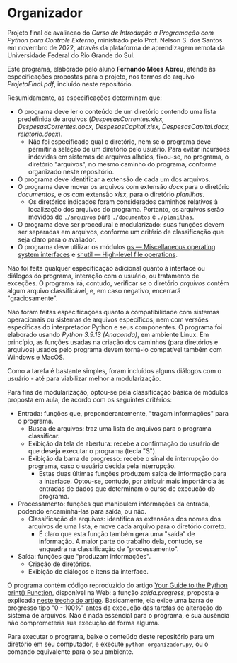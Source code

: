 # Organizador
Projeto final de avaliacao do *Curso de Introdução a Programação com Python para Controle Externo*, ministrado pelo Prof. Nelson S. dos Santos em novembro de 2022, através da plataforma de aprendizagem remota da Universidade Federal do Rio Grande do Sul.

Este programa, elaborado pelo aluno **Fernando Mees Abreu**, atende às especificações propostas para o projeto, nos termos do arquivo *ProjetoFinal.pdf*, incluído neste repositório.

Resumidamente, as especificações determinam que:
- O programa deve ler o conteúdo de um diretório contendo uma lista predefinida de arquivos (*DespesasCorrentes.xlsx, DespesasCorrentes.docx, DespesasCapital.xlsx, DespesasCapital.docx, relatorio.docx*).
  - Não foi especificado qual o diretório, nem se o programa deve permitir a seleção de um diretório pelo usuário. Para evitar incursões indevidas em sistemas de arquivos alheios, fixou-se, no programa, o diretório "arquivos", no mesmo caminho do programa, conforme organizado neste repositório.
- O programa deve identificar a extensão de cada um dos arquivos.
- O programa deve mover os arquivos com extensão *docx* para o diretório *documentos*, e os com extensão *xlsx*, para o diretório *planilhas*.
  - Os diretórios indicados foram considerados caminhos relativos à localização dos arquivos do programa. Portanto, os arquivos serão movidos de `./arquivos` para `./documentos` e `./planilhas`.
- O programa deve ser procedural e modularizado: suas funções devem ser separadas em arquivos, conforme um critério de classificação que seja claro para o avaliador.
- O programa deve utilizar os módulos [os — Miscellaneous operating system interfaces](https://docs.python.org/3/library/os.html) e [shutil — High-level file operations](https://docs.python.org/3/library/shutil.html).

Não foi feita qualquer especificação adicional quanto à interface ou diálogos do programa, interação com o usuário, ou tratamento de exceções. O programa irá, contudo, verificar se o diretório *arquivos* contém algum arquivo classificável, e, em caso negativo, encerrará "graciosamente".

Não foram feitas especificações quanto à compatibilidade com sistemas operacionais ou sistemas de arquivos específicos, nem com versões específicas do interpretador Python e seus componentes. O programa foi elaborado usando *Python 3.9.13 (Anaconda)*, em ambiente Linux. Em princípio, as funções usadas na criação dos caminhos (para diretórios e arquivos) usados pelo programa devem torná-lo compatível também com Windows e MacOS.

Como a tarefa é bastante simples, foram incluídos alguns diálogos com o usuário - até para viabilizar melhor a modularização.

Para fins de modularização, optou-se pela classificação básica de módulos proposta em aula, de acordo com os seguintes critérios:
- Entrada: funções que, preponderantemente, "tragam informações" para o programa.
  - Busca de arquivos: traz uma lista de arquivos para o programa classificar.
  - Exibição da tela de abertura: recebe a confirmação do usuário de que deseja executar o programa (tecla "S").
  - Exibição da barra de progresso: recebe o sinal de interrupção do programa, caso o usuário decida pela interrupção.
    - Estas duas últimas funções produzem saída de informação para a interface. Optou-se, contudo, por atribuir mais importância às entradas de dados que determinam o curso de execução do programa.
- Processamento: funções que manipulem informações da entrada, podendo encaminhá-las para saída, ou não.
  - Classificação de arquivos: identifica as extensões dos nomes dos arquivos de uma lista, e move cada arquivo para o diretório correto.
    - É claro que esta função também gera uma "saída" de informação. A maior parte do trabalho dela, contudo, se enquadra na classificação de "processamento".
- Saída: funções que "produzam informações".
  - Criação de diretórios.
  - Exibição de diálogos e itens da interface.

O programa contém código reproduzido do artigo [Your Guide to the Python print() Function](https://realpython.com/python-print), disponível na Web: a função *saida.progress*, proposta e explicada [neste trecho do artigo](https://realpython.com/python-print/#living-it-up-with-cool-animations). Basicamente, ela exibe uma barra de progresso tipo "0 - 100%" antes da execução das tarefas de alteração do sistema de arquivos. Não é nada essencial para o programa, e sua ausência não comprometeria sua execução de forma alguma.

Para executar o programa, baixe o conteúdo deste repositório para um diretório em seu computador, e execute `python organizador.py`, ou o comando equivalente para o seu ambiente.
